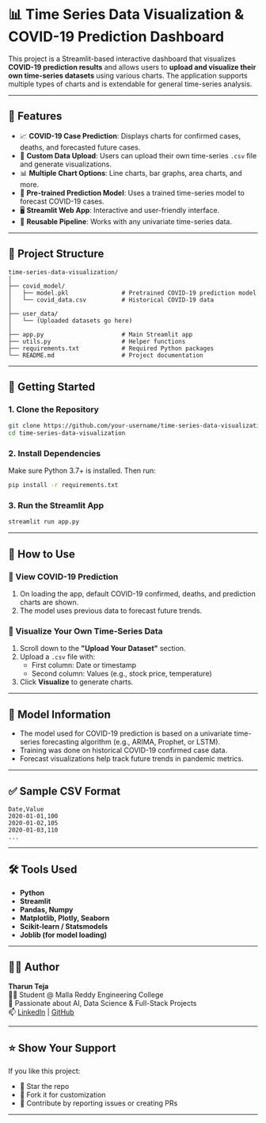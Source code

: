 # 📊 Time Series Data Visualization & COVID-19 Prediction Dashboard

This project is a Streamlit-based interactive dashboard that visualizes **COVID-19 prediction results** and allows users to **upload and visualize their own time-series datasets** using various charts. The application supports multiple types of charts and is extendable for general time-series analysis.

---

## 🔧 Features

- 📈 **COVID-19 Case Prediction**: Displays charts for confirmed cases, deaths, and forecasted future cases.
- 📁 **Custom Data Upload**: Users can upload their own time-series `.csv` file and generate visualizations.
- 📊 **Multiple Chart Options**: Line charts, bar graphs, area charts, and more.
- 🧠 **Pre-trained Prediction Model**: Uses a trained time-series model to forecast COVID-19 cases.
- 🖥️ **Streamlit Web App**: Interactive and user-friendly interface.
- 🔄 **Reusable Pipeline**: Works with any univariate time-series data.

---

## 📁 Project Structure

```
time-series-data-visualization/
│
├── covid_model/
│   ├── model.pkl               # Pretrained COVID-19 prediction model
│   └── covid_data.csv          # Historical COVID-19 data
│
├── user_data/
│   └── (Uploaded datasets go here)
│
├── app.py                      # Main Streamlit app
├── utils.py                    # Helper functions
├── requirements.txt            # Required Python packages
└── README.md                   # Project documentation
```

---

## 🚀 Getting Started

### 1. Clone the Repository

```bash
git clone https://github.com/your-username/time-series-data-visualization.git
cd time-series-data-visualization
```

### 2. Install Dependencies

Make sure Python 3.7+ is installed. Then run:

```bash
pip install -r requirements.txt
```

### 3. Run the Streamlit App

```bash
streamlit run app.py
```

---

## 📂 How to Use

### 📌 View COVID-19 Prediction

1. On loading the app, default COVID-19 confirmed, deaths, and prediction charts are shown.
2. The model uses previous data to forecast future trends.

### 📌 Visualize Your Own Time-Series Data

1. Scroll down to the **"Upload Your Dataset"** section.
2. Upload a `.csv` file with:
   - First column: Date or timestamp
   - Second column: Values (e.g., stock price, temperature)
3. Click **Visualize** to generate charts.

---

## 🧪 Model Information

- The model used for COVID-19 prediction is based on a univariate time-series forecasting algorithm (e.g., ARIMA, Prophet, or LSTM).
- Training was done on historical COVID-19 confirmed case data.
- Forecast visualizations help track future trends in pandemic metrics.

---

## ✅ Sample CSV Format

```csv
Date,Value
2020-01-01,100
2020-01-02,105
2020-01-03,110
...
```

---



## 🛠️ Tools Used

- **Python**
- **Streamlit**
- **Pandas, Numpy**
- **Matplotlib, Plotly, Seaborn**
- **Scikit-learn / Statsmodels**
- **Joblib (for model loading)**

---

## 🙋‍♂️ Author

**Tharun Teja**  
👨‍🎓 Student @ Malla Reddy Engineering College  
💼 Passionate about AI, Data Science & Full-Stack Projects  
📫 [LinkedIn](https://www.linkedin.com/in/chanda-tharunteja-277611258/) | [GitHub](https://github.com/Tharun-9391)

---


## ⭐️ Show Your Support

If you like this project:

- 🌟 Star the repo  
- 🍴 Fork it for customization  
- 🧠 Contribute by reporting issues or creating PRs

---
